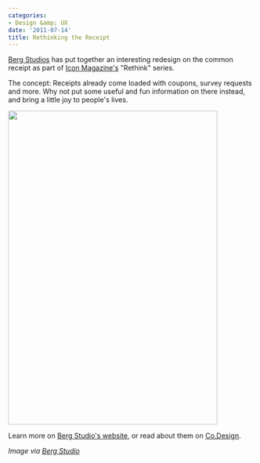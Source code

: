 ```yaml
---
categories:
- Design &amp; UX
date: '2011-07-14'
title: Rethinking the Receipt
---
```


<a href="http://berglondon.com/blog/2011/06/02/icons-rethink-turning-receipts-into-paper-apps/">Berg Studios</a> has put together an interesting redesign on the common receipt as part of <a href="http://iconeye.com/">Icon Magazine's</a> "Rethink" series.

The concept: Receipts already come loaded with coupons, survey requests and more. Why not put some useful and fun information on there instead, and bring a little joy to people's lives.

<img src="https://gomakethings.com/wp-content/uploads/2011/07/Receipt.jpg" alt="" title="Receipt" width="427" height="640" class="aligncenter size-full wp-image-974" />

Learn more on <a href="http://berglondon.com/blog/2011/06/02/icons-rethink-turning-receipts-into-paper-apps/">Berg Studio's website</a>, or read about them on <a href="http://www.fastcodesign.com/1664374/berg-rethinks-the-receipt">Co.Design</a>.

<em>Image via <a href="http://www.flickr.com/photos/bergstudio/5790832184/in/photostream">Berg Studio</a></em>